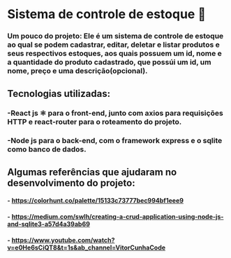 # Sistema de controle de estoque 📝

### Um pouco do projeto: Ele é um sistema de controle de estoque ao qual se podem cadastrar, editar, deletar e listar produtos e seus respectivos estoques, aos quais possuem um id, nome e a quantidade do produto cadastrado, que possúi um id, um nome, preço e uma descrição(opcional).

## Tecnologias utilizadas:

### -React js ⚛ para o front-end, junto com axios para requisições HTTP e react-router para o roteamento do projeto.

### -Node js para o back-end, com o framework express e o sqlite como banco de dados.

## Algumas referências que ajudaram no desenvolvimento do projeto:

#### - https://colorhunt.co/palette/15133c73777bec994bf1eee9

#### - https://medium.com/swlh/creating-a-crud-application-using-node-js-and-sqlite3-a57d4a39ab69

#### - https://www.youtube.com/watch?v=e0He6sCiQT8&t=1s&ab_channel=VitorCunhaCode

